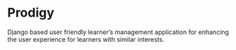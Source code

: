 # Prodigy
Django based user friendly learner’s management application for enhancing the user experience for learners with similar interests.
